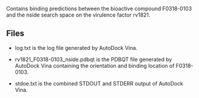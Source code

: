 Contains binding predictions between the bioactive compound F0318-0103 and the nside search space on the virulence factor rv1821.

## Files

- log.txt is the log file generated by AutoDock Vina.

- rv1821_F0318-0103_nside.pdbqt is the PDBQT file generated by AutoDock Vina containing the orientation and binding location of F0318-0103.

- stdoe.txt is the combined STDOUT and STDERR output of AutoDock Vina.

